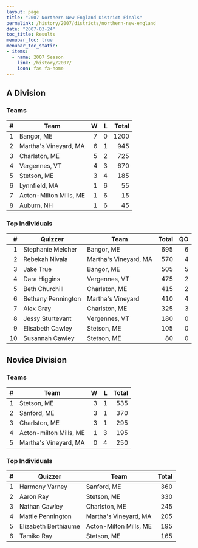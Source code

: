 ```yaml
---
layout: page
title: "2007 Northern New England District Finals"
permalink: /history/2007/districts/northern-new-england
date: "2007-03-24"
toc_title: Results
menubar_toc: true
menubar_toc_static:
- items:
  - name: 2007 Season
    link: /history/2007/
    icon: fas fa-home
---
```


## A Division

### Teams

|    # | Team                   |    W |    L | Total |
| ---: | ---------------------- | ---: | ---: | ----: |
|    1 | Bangor, ME             |    7 |    0 |  1200 |
|    2 | Martha's Vineyard, MA  |    6 |    1 |   945 |
|    3 | Charlston, ME          |    5 |    2 |   725 |
|    4 | Vergennes, VT          |    4 |    3 |   670 |
|    5 | Stetson, ME            |    3 |    4 |   185 |
|    6 | Lynnfield, MA          |    1 |    6 |    55 |
|    7 | Acton-Milton Mills, ME |    1 |    6 |    15 |
|    8 | Auburn, NH             |    1 |    6 |    45 |

### Top Individuals

|    # | Quizzer            | Team                  | Total |   QO |
| ---: | ------------------ | --------------------- | ----: | ---: |
|    1 | Stephanie Melcher  | Bangor, ME            |   695 |    6 |
|    2 | Rebekah Nivala     | Martha's Vineyard, MA |   570 |    4 |
|    3 | Jake True          | Bangor, ME            |   505 |    5 |
|    4 | Dara Higgins       | Vergennes, VT         |   475 |    2 |
|    5 | Beth Churchill     | Charlston, ME         |   415 |    2 |
|    6 | Bethany Pennington | Martha's Vineyard     |   410 |    4 |
|    7 | Alex Gray          | Charlston, ME         |   325 |    3 |
|    8 | Jessy Sturtevant   | Vergennes, VT         |   180 |    0 |
|    9 | Elisabeth Cawley   | Stetson, ME           |   105 |    0 |
|   10 | Susannah Cawley    | Stetson, ME           |    80 |    0 |

## Novice Division

### Teams

|    # | Team                   |    W |    L | Total |
| ---: | ---------------------- | ---: | ---: | ----: |
|    1 | Stetson, ME            |    3 |    1 |   535 |
|    2 | Sanford, ME            |    3 |    1 |   370 |
|    3 | Charlston, ME          |    3 |    1 |   295 |
|    4 | Acton-milton Mills, ME |    1 |    3 |   195 |
|    5 | Martha's Vineyard, MA  |    0 |    4 |   250 |

### Top Individuals

|    # | Quizzer              | Team                   | Total |
| ---: | -------------------- | ---------------------- | ----: |
|    1 | Harmony Varney       | Sanford, ME            |   360 |
|    2 | Aaron Ray            | Stetson, ME            |   330 |
|    3 | Nathan Cawley        | Charlston, ME          |   245 |
|    4 | Mattie Pennington    | Martha's Vineyard, MA  |   205 |
|    5 | Elizabeth Berthiaume | Acton-Milton Mills, ME |   195 |
|    6 | Tamiko Ray           | Stetson, ME            |   165 |
